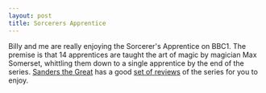 ```yaml
--- 
layout: post
title: Sorcerers Apprentice
---
```

Billy and me are really enjoying the Sorcerer's Apprentice on BBC1. The premise is that 14 apprentices are taught the art of magic by magician Max Somerset, whittling them down to a single apprentice by the end of the series. [Sanders the Great](http://sandersthegreat.co.uk) has a good [set of reviews](http://www.sandersthegreat.co.uk/tag/sorcerers+apprentice) of the series for you to enjoy.
